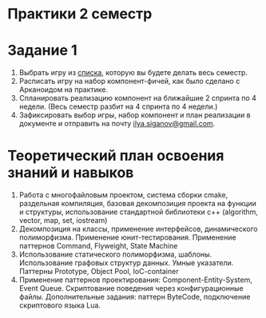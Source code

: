 # Практики 2 семестр

# Задание 1

1. Выбрать игру из [списка](projects.md), которую вы будете делать весь семестр.
2. Расписать игру на набор компонент-фичей, как было сделано с Арканоидом на практике.
3. Спланировать реализацию компонент на ближайшие 2 спринта по 4 недели. (Весь семестр разбит на 4 спринта по 4 недели.)
3. Зафиксировать выбор игры, набор компонент и план реализации в документе и отправить на почту ilya.siganov@gmail.com.

# Теоретический план освоения знаний и навыков

1. Работа с многофайловым проектом, система сборки cmake, раздельная компиляция, базовая декомпозиция проекта на функции и структуры, использование стандартной библиотеки c++ (algorithm, vector, map, set, iostream)
2. Декомпозиция на классы, применение интерфейсов, динамического полиморфизма. Применение юнит-тестирования. Применение паттернов Command, Flyweight, State Machine
3. Использование статического полиморфизма, шаблоны. Использование графовых структур данных. Умные указатели. Паттерны Prototype, Object Pool, IoC-container
4. Применение паттернов проектирования: Component-Entity-System, Event Queue. Скриптование поведения через конфигурационные файлы. Дополнительные задания: паттерн ByteCode, подключение скриптового языка Lua.